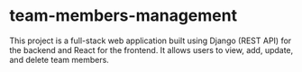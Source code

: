 # team-members-management
This project is a full-stack web application built using Django (REST API) for the backend and React for the frontend. It allows users to view, add, update, and delete team members.
